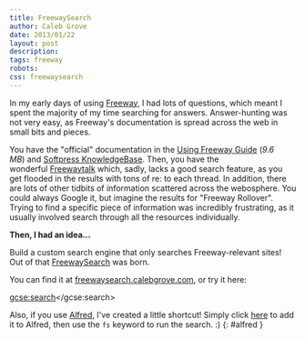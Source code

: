 ```yaml
---
title: FreewaySearch
author: Caleb Grove
date: 2013/01/22
layout: post
description:
tags: freeway
robots:
css: freewaysearch
---
```


In my early days of using [Freeway](http://softpress.com/products/freeway-pro.html), I had lots of questions, which meant I spent the majority of my time searching for answers. Answer-hunting was not very easy, as Freeway's documentation is spread across the web in small bits and pieces.  
  
You have the "official" documentation in the [Using Freeway Guide](http://download.softpress.com/downloads/Using_Freeway_2013.pdf) (*9.6 MB*) and [Softpress KnowledgeBase](http://www.softpress.com/kb/). Then, you have the wonderful [Freewaytalk](http://freewaytalk.net/) which, sadly, lacks a good search feature, as you get flooded in the results with tons of re: to each thread. In addition, there are lots of other tidbits of information scattered across the webosphere. You could always Google it, but imagine the results for "Freeway Rollover". Trying to find a specific piece of information was incredibly frustrating, as it usually involved search through all the resources individually.
  
**Then, I had an idea…**
  
Build a custom search engine that only searches Freeway-relevant sites! Out of that [FreewaySearch](http://freewaysearch.calebgrove.com/) was born.
  
You can find it at [freewaysearch.calebgrove.com](http://freewaysearch.calebgrove.com/), or try it here:

<script>
  (function() {
	var cx = '002987801838384446422:v7fs4hh8mye';
	var gcse = document.createElement('script');
	gcse.type = 'text/javascript';
	gcse.async = true;
	gcse.src = (document.location.protocol == 'https:' ? 'https:' : 'http:') +
		'//www.google.com/cse/cse.js?cx=' + cx;
	var s = document.getElementsByTagName('script')[0];
	s.parentNode.insertBefore(gcse, s);
  })();
</script>
<gcse:search></gcse:search>

Also, if you use [Alfred](http://www.alfredapp.com), I've created a little shortcut! Simply click [here](alfred://customsearch/FreewaySearch/fs/utf8/noplus/http://www.google.com/cse?q=blah&submit=Freeway+Search&cx=002987801838384446422%3Av7fs4hh8mye#gsc.tab=0&gsc.q={query}&gsc.page=1) to add it to Alfred, then use the `fs` keyword to run the search. :)
{: #alfred }